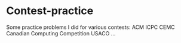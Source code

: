 # Contest-practice
Some practice problems I did for various contests:
ACM ICPC
CEMC Canadian Computing Competition
USACO
...
